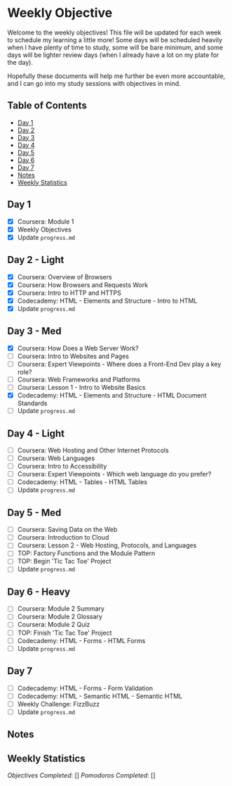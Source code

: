 # Weekly Objective

Welcome to the weekly objectives! This file will be updated for each week to schedule my learning a little more! Some days will be scheduled heavily when I have plenty of time to study, some will be bare minimum, and some days will be lighter review days (when I already have a lot on my plate for the day).

Hopefully these documents will help me further be even more accountable, and I can go into my study sessions with objectives in mind.

## Table of Contents

- [Day 1](#day-1)
- [Day 2](#day-2)
- [Day 3](#day-3)
- [Day 4](#day-4)
- [Day 5](#day-5)
- [Day 6](#day-6)
- [Day 7](#day-7)
- [Notes](#notes)
- [Weekly Statistics](#weekly-statistics)

## Day 1

- [x] Coursera: Module 1
- [x] Weekly Objectives
- [x] Update `progress.md`

## Day 2 - Light

- [x] Coursera: Overview of Browsers
- [x] Coursera: How Browsers and Requests Work
- [x] Coursera: Intro to HTTP and HTTPS
- [x] Codecademy: HTML - Elements and Structure - Intro to HTML
- [x] Update `progress.md`

## Day 3 - Med

- [x] Coursera: How Does a Web Server Work?
- [ ] Coursera: Intro to Websites and Pages
- [ ] Coursera: Expert Viewpoints - Where does a Front-End Dev play a key role?
- [ ] Coursera: Web Frameworks and Platforms
- [ ] Coursera: Lesson 1 - Intro to Website Basics
- [x] Codecademy: HTML - Elements and Structure - HTML Document Standards
- [ ] Update `progress.md`

## Day 4 - Light

- [ ] Coursera: Web Hosting and Other Internet Protocols
- [ ] Coursera: Web Languages
- [ ] Coursera: Intro to Accessibility
- [ ] Coursera: Expert Viewpoints - Which web language do you prefer?
- [ ] Codecademy: HTML - Tables - HTML Tables
- [ ] Update `progress.md`

## Day 5 - Med

- [ ] Coursera: Saving Data on the Web
- [ ] Coursera: Introduction to Cloud
- [ ] Coursera: Lesson 2 - Web Hosting, Protocols, and Languages
- [ ] TOP: Factory Functions and the Module Pattern
- [ ] TOP: Begin 'Tic Tac Toe' Project
- [ ] Update `progress.md`

## Day 6 - Heavy 
- [ ] Coursera: Module 2 Summary
- [ ] Coursera: Module 2 Glossary
- [ ] Coursera: Module 2 Quiz
- [ ] TOP: Finish 'Tic Tac Toe' Project
- [ ] Codecademy: HTML - Forms - HTML Forms
- [ ] Update `progress.md`

## Day 7

- [ ] Codecademy: HTML - Forms - Form Validation
- [ ] Codecademy: HTML - Semantic HTML - Semantic HTML
- [ ] Weekly Challenge: FizzBuzz
- [ ] Update `progress.md`

## Notes

## Weekly Statistics

*Objectives Completed*: []
*Pomodoros Completed*: []